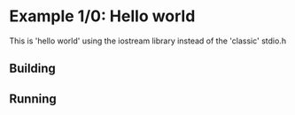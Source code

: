# Example 1/0: Hello world

This is 'hello world' using the iostream library instead of the 'classic' stdio.h

## Building

## Running
